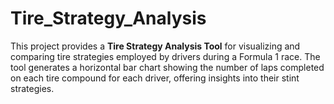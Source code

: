 # Tire_Strategy_Analysis
This project provides a **Tire Strategy Analysis Tool** for visualizing and comparing tire strategies employed by drivers during a Formula 1 race. The tool generates a horizontal bar chart showing the number of laps completed on each tire compound for each driver, offering insights into their stint strategies.
